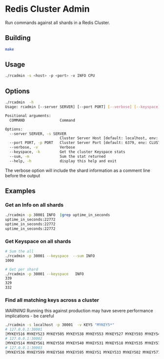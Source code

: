 # Redis Cluster Admin

Run commands against all shards in a Redis Cluster.

## Building

```sh
make
```

## Usage

```sh
./rcadmin -s <host> -p <port> -v INFO CPU
```

## Options

```sh
./rcadmin  -h
Usage: rcadmin [--server SERVER] [--port PORT] [--verbose] [--keyspace] [--sum] [COMMAND [COMMAND ...]]

Positional arguments:
  COMMAND                Command

Options:
  --server SERVER, -s SERVER
                         Cluster Server Host [default: localhost, env: CLUSTER_SERVER]
  --port PORT, -p PORT   Cluster Server Port [default: 6379, env: CLUSTER_PORT]
  --verbose, -v          Verbose
  --keyspace, -k         Get the cluster Keyspace stats
  --sum, -m              Sum the stat returned
  --help, -h             display this help and exit
```

The verbose option will include the shard information as a comment line before the output

## Examples

### Get an Info on all shards 

```sh
./rcadmin -p 30001 INFO  |grep uptime_in_seconds
uptime_in_seconds:22772
uptime_in_seconds:22772
uptime_in_seconds:22772
```
### Get Keyspace on all shards 

```sh
# Sum the all
./rcadmin -p 30001 --keyspace  --sum INFO
1000

# Get per shard
./rcadmin -p 30001 --keyspace   INFO
339
329
332
```


### Find all matching keys across a cluster

*WARNING* Running this against production may have severe performance implications - be careful

```sh
./rcadmin -s localhost -p 30001  -v KEYS "MYKEY5*"
# 127.0.0.1:30001
[MYKEY516 MYKEY523 MYKEY505 MYKEY538 MYKEY553 MYKEY527 MYKEY593 MYKEY545 MYKEY584 MYKEY562 MYKEY592 MYKEY530 MYKEY579 MYKEY580 MYKEY512 MYKEY552 MYKEY588 MYKEY53 MYKEY571 MYKEY556 MYKEY574 MYKEY597 MYKEY509 MYKEY581 MYKEY541 MYKEY578 MYKEY585 MYKEY575 MYKEY549 MYKEY534 MYKEY566 MYKEY567 MYKEY57 MYKEY570 MYKEY563 MYKEY596 MYKEY589 MYKEY501]
# 127.0.0.1:30002
[MYKEY514 MYKEY561 MYKEY558 MYKEY540 MYKEY531 MYKEY518 MYKEY535 MYKEY572 MYKEY504 MYKEY544 MYKEY510 MYKEY517 MYKEY598 MYKEY56 MYKEY587 MYKEY548 MYKEY550 MYKEY594 MYKEY543 MYKEY500 MYKEY507 MYKEY583 MYKEY513 MYKEY526 MYKEY590 MYKEY557 MYKEY522 MYKEY565 MYKEY554 MYKEY547 MYKEY576 MYKEY508 MYKEY52 MYKEY539 MYKEY569]
# 127.0.0.1:30003
[MYKEY536 MYKEY599 MYKEY560 MYKEY595 MYKEY51 MYKEY533 MYKEY502 MYKEY577 MYKEY529 MYKEY555 MYKEY532 MYKEY528 MYKEY564 MYKEY524 MYKEY586 MYKEY503 MYKEY58 MYKEY519 MYKEY559 MYKEY542 MYKEY50 MYKEY59 MYKEY551 MYKEY573 MYKEY54 MYKEY537 MYKEY546 MYKEY506 MYKEY5 MYKEY525 MYKEY568 MYKEY55 MYKEY511 MYKEY515 MYKEY520 MYKEY591 MYKEY521 MYKEY582]
```
